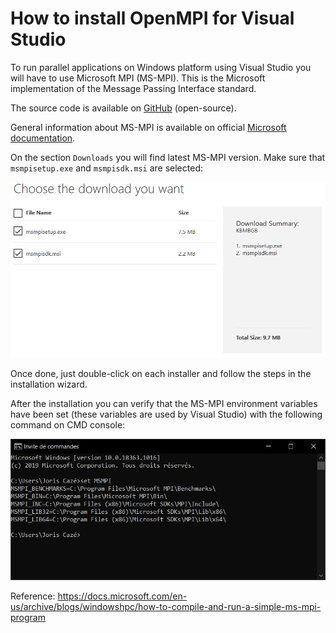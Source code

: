How to install OpenMPI for Visual Studio
========================================

To run parallel applications on Windows platform using Visual Studio you will have to use Microsoft MPI (MS-MPI).
This is the Microsoft implementation of the Message Passing Interface standard.

The source code is available on [GitHub](https://github.com/Microsoft/Microsoft-MPI) (open-source).

General information about MS-MPI is available on official [Microsoft documentation](https://docs.microsoft.com/en-us/message-passing-interface/microsoft-mpi?redirectedfrom=MSDN). 

On the section `Downloads` you will find latest MS-MPI version.
Make sure that `msmpisetup.exe` and `msmpisdk.msi` are selected:

![download page MS-MPI](download-msmpi.png "Download page of MS-MPI")

Once done, just double-click on each installer and follow the steps in the installation wizard.

After the installation you can verify that the MS-MPI environment variables have been set (these variables are used by Visual Studio) with the following command on CMD console:

![CMD prompt to check environment variables](cmd-check-var.png "Check required environment variables to use MS-MPI in Visual Studio")

Reference: https://docs.microsoft.com/en-us/archive/blogs/windowshpc/how-to-compile-and-run-a-simple-ms-mpi-program